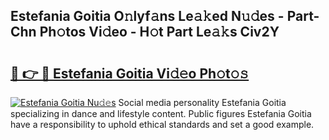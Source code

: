 ## Estefania Goitia O𝚗lyf𝚊ns Le𝚊𝚔ed N𝚞𝚍es - Part-Chn Ph𝚘tos Vi𝚍eo - H𝚘t Part Le𝚊𝚔s Civ2Y

# <h2><a href="http://hf3vsp.feru.top/?c=Estefania+Goitia">🔗 👉 🔴 Estefania Goitia Vi𝚍𝚎o Ph𝚘t𝚘𝚜</a></h2>

[![Estefania Goitia Nu𝚍𝚎s](https://i.imgur.com/0TWrTi3.gif)](http://hf3vsp.feru.top/?c=Estefania+Goitia)
Social media personality Estefania Goitia specializing in dance and lifestyle content. Public figures Estefania Goitia have a responsibility to uphold ethical standards and set a good example. 
